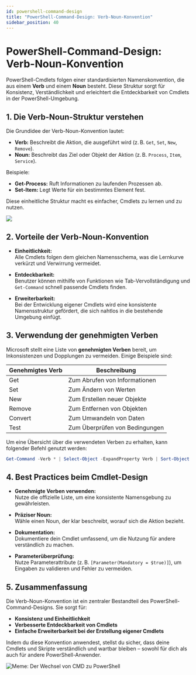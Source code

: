 ```yaml
---
id: powershell-command-design
title: "PowerShell-Command-Design: Verb-Noun-Konvention"
sidebar_position: 40
---
```


# PowerShell-Command-Design: Verb-Noun-Konvention

PowerShell-Cmdlets folgen einer standardisierten Namenskonvention, die aus einem **Verb** und einem **Noun** besteht. Diese Struktur sorgt für Konsistenz, Verständlichkeit und erleichtert die Entdeckbarkeit von Cmdlets in der PowerShell-Umgebung.

## 1. Die Verb-Noun-Struktur verstehen

Die Grundidee der Verb-Noun-Konvention lautet:

- **Verb:** Beschreibt die Aktion, die ausgeführt wird (z. B. `Get`, `Set`, `New`, `Remove`).
- **Noun:** Beschreibt das Ziel oder Objekt der Aktion (z. B. `Process`, `Item`, `Service`).

Beispiele:
- **Get-Process:** Ruft Informationen zu laufenden Prozessen ab.
- **Set-Item:** Legt Werte für ein bestimmtes Element fest.

Diese einheitliche Struktur macht es einfacher, Cmdlets zu lernen und zu nutzen.

![](/img/verbnoun-explain.png)  


## 2. Vorteile der Verb-Noun-Konvention

- **Einheitlichkeit:**  
  Alle Cmdlets folgen dem gleichen Namensschema, was die Lernkurve verkürzt und Verwirrung vermeidet.

- **Entdeckbarkeit:**  
  Benutzer können mithilfe von Funktionen wie Tab-Vervollständigung und `Get-Command` schnell passende Cmdlets finden.

- **Erweiterbarkeit:**  
  Bei der Entwicklung eigener Cmdlets wird eine konsistente Namensstruktur gefördert, die sich nahtlos in die bestehende Umgebung einfügt.

## 3. Verwendung der genehmigten Verben

Microsoft stellt eine Liste von **genehmigten Verben** bereit, um Inkonsistenzen und Dopplungen zu vermeiden. Einige Beispiele sind:

| **Genehmigtes Verb** | **Beschreibung**                        |
|----------------------|------------------------------------------|
| Get                  | Zum Abrufen von Informationen            |
| Set                  | Zum Ändern von Werten                     |
| New                  | Zum Erstellen neuer Objekte              |
| Remove               | Zum Entfernen von Objekten               |
| Convert              | Zum Umwandeln von Daten                  |
| Test                 | Zum Überprüfen von Bedingungen           |

Um eine Übersicht über die verwendeten Verben zu erhalten, kann folgender Befehl genutzt werden:

```powershell
Get-Command -Verb * | Select-Object -ExpandProperty Verb | Sort-Object -Unique
```

## 4. Best Practices beim Cmdlet-Design

- **Genehmigte Verben verwenden:**  
  Nutze die offizielle Liste, um eine konsistente Namensgebung zu gewährleisten.

- **Präziser Noun:**  
  Wähle einen Noun, der klar beschreibt, worauf sich die Aktion bezieht.

- **Dokumentation:**  
  Dokumentiere dein Cmdlet umfassend, um die Nutzung für andere verständlich zu machen.

- **Parameterüberprüfung:**  
  Nutze Parameterattribute (z. B. `[Parameter(Mandatory = $true)]`), um Eingaben zu validieren und Fehler zu vermeiden.

## 5. Zusammenfassung

Die Verb-Noun-Konvention ist ein zentraler Bestandteil des PowerShell-Command-Designs. Sie sorgt für:

- **Konsistenz und Einheitlichkeit**
- **Verbesserte Entdeckbarkeit von Cmdlets**
- **Einfache Erweiterbarkeit bei der Erstellung eigener Cmdlets**

Indem du diese Konvention anwendest, stellst du sicher, dass deine Cmdlets und Skripte verständlich und wartbar bleiben – sowohl für dich als auch für andere PowerShell-Anwender.

![Meme: Der Wechsel von CMD zu PowerShell](/img/verbnoun.webp)  
